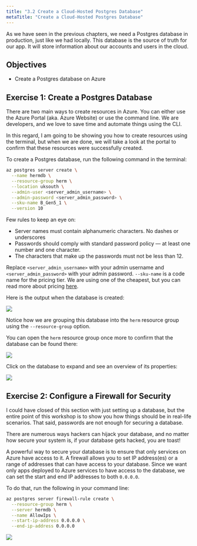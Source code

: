 ```yaml
---
title: "3.2 Create a Cloud-Hosted Postgres Database"
metaTitle: "Create a Cloud-Hosted Postgres Database"
---
```


As we have seen in the previous chapters, we need a Postgres database in production, just like we had locally. This database is the source of truth for our app. It will store information about our accounts and users in the cloud.


## Objectives

- Create a Postgres database on Azure

## Exercise 1: Create a Postgres Database

There are two main ways to create resources in Azure. You can either use the Azure Portal (aka. Azure Website) or use the command line. We are developers, and we love to save time and automate things using the CLI. 

In this regard, I am going to be showing you how to create resources using the terminal, but when we are done, we will take a look at the portal to confirm that these resources were successfully created.

To create a Postgres database, run the following command in the terminal:

```bash
az postgres server create \
  --name hermdb \
  --resource-group herm \
  --location uksouth \
  --admin-user <server_admin_username> \
  --admin-password <server_admin_password> \
  --sku-name B_Gen5_1 \
  --version 10
```

Few rules to keep an eye on:


- Server names must contain alphanumeric characters. No dashes or underscores
- Passwords should comply with standard password policy — at least one number and one character. 
- The characters that make up the passwords must not be less than 12.

Replace `<server_admin_username>` with your admin username and `<server_admin_password>` with your admin password. `--sku-name` is a code name for the pricing tier. We are using one of the cheapest, but you can read more about pricing [here](https://docs.microsoft.com/en-us/azure/postgresql/quickstart-create-server-database-azure-cli?WT.mc_id=herm-workshop-chnwamba#create-an-azure-database-for-postgresql-server).

Here is the output when the database is created:

![](https://paper-attachments.dropbox.com/s_743BA1C239D41580A7EBC2288FE3CBB72C6866034772AFBFF0AA485E654CC1C0_1581854293890_Screen+Shot+2020-02-16+at+3.48.53+PM.png)


Notice how we are grouping this database into the `herm` resource group using the `--resource-group` option.

You can open the `herm` resource group once more to confirm that the database can be found there:


![](https://paper-attachments.dropbox.com/s_743BA1C239D41580A7EBC2288FE3CBB72C6866034772AFBFF0AA485E654CC1C0_1581854256720_image.png)

Click on the database to expand and see an overview of its properties:

![](https://paper-attachments.dropbox.com/s_D1E455E16E08DAA74D4D60DB2DF4FC15958E4AEC653FCADD3E6BCA57015B69CB_1585215494749_image.png)

## Exercise 2: Configure a Firewall for Security

I could have closed of this section with just setting up a database, but the entire point of this workshop is to show you how things should be in real-life scenarios. That said, passwords are not enough for securing a database.

There are numerous ways hackers can hijack your database, and no matter how secure your system is, if your database gets hacked, you are toast!

A powerful way to secure your database is to ensure that only services on Azure have access to it. A firewall allows you to set IP address(es) or a range of addresses that can have access to your database. Since we want only apps deployed to Azure services to have access to the database, we can set the start and end IP addresses to both `0.0.0.0`.

To do that, run the following in your command line:

```bash
az postgres server firewall-rule create \
  --resource-group herm \
  --server hermdb \
  --name AllowIps \
  --start-ip-address 0.0.0.0 \
  --end-ip-address 0.0.0.0
```

![](https://paper-attachments.dropbox.com/s_743BA1C239D41580A7EBC2288FE3CBB72C6866034772AFBFF0AA485E654CC1C0_1581908947474_Screen+Shot+2020-02-17+at+7.08.48+AM.png)
